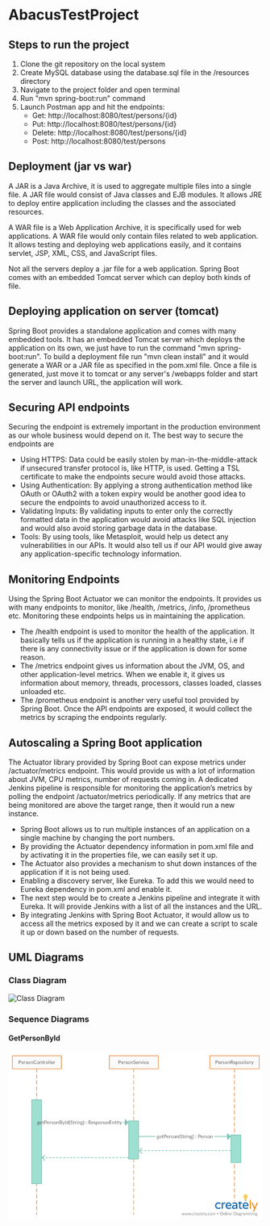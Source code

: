 # AbacusTestProject

## Steps to run the project
1. Clone the git repository on the local system
2. Create MySQL database using the database.sql file in the /resources directory
3. Navigate to the project folder and open terminal
4. Run "mvn spring-boot:run" command
5. Launch Postman app and hit the endpoints: 
    * Get: http://localhost:8080/test/persons/{id}
    * Put: http://localhost:8080/test/persons/{id}
    * Delete: http://localhost:8080/test/persons/{id}
    * Post: http://localhost:8080/test/persons

## Deployment (jar vs war)
A JAR is a Java Archive, it is used to aggregate multiple files into a single file. A JAR file would consist of Java classes and EJB modules. It allows JRE to deploy entire application including the classes and the associated resources.

A WAR file is a Web Application Archive, it is specifically used for web applications. A WAR file would only contain files related to web application. It allows testing and deploying web applications easily, and it contains servlet, JSP, XML, CSS, and JavaScript files.

Not all the servers deploy a .jar file for a web application. Spring Boot comes with an embedded Tomcat server which can deploy both kinds of file. 

## Deploying application on server (tomcat)
Spring Boot provides a standalone application and comes with many embedded tools. It has an embedded Tomcat server which deploys the application on its own, we just have to run the command "mvn spring-boot:run". To build a deployment file run "mvn clean install" and it would generate a WAR or a JAR file as specified in the pom.xml file. Once a file is generated, just move it to tomcat or any server's /webapps folder and start the server and launch URL, the application will work.  

## Securing API endpoints
Securing the endpoint is extremely important in the production environment as our whole business would depend on it. The best way to secure the endpoints are
* Using HTTPS: Data could be easily stolen by man-in-the-middle-attack if unsecured transfer protocol is, like HTTP, is used. Getting a TSL certificate to make the endpoints secure would avoid those attacks.
* Using Authentication: By applying a strong authentication method like OAuth or OAuth2 with a token expiry would be another good idea to secure the endpoints to avoid unauthorized access to it.
* Validating Inputs: By validating inputs to enter only the correctly formatted data in the application would avoid attacks like SQL injection and would also avoid storing garbage data in the database.
* Tools: By using tools, like Metasploit, would help us detect any vulnerabilities in our APIs. It would also tell us if our API would give away any application-specific technology information.

## Monitoring Endpoints
Using the Spring Boot Actuator we can monitor the endpoints. It provides us with many endpoints to monitor, like /health, /metrics, /info, /prometheus etc. Monitoring these endpoints helps us in maintaining the application.
* The /health endpoint is used to monitor the health of the application. It basically tells us if the application is running in a healthy state, i.e if there is any connectivity issue or if the application is down for some reason.
* The /metrics endpoint gives us information about the JVM, OS, and other application-level metrics. When we enable it, it gives us information about memory, threads, processors, classes loaded, classes unloaded etc.
* The /prometheus endpoint is another very useful tool provided by Spring Boot. Once the API endpoints are exposed, it would collect the metrics by scraping the endpoints regularly.

## Autoscaling a Spring Boot application
The Actuator library provided by Spring Boot can expose metrics under /actuator/metrics endpoint. This would provide us with a lot of information about JVM, CPU metrics, number of requests coming in. A dedicated Jenkins pipeline is responsible for monitoring the application’s metrics by polling the endpoint /actuator/metrics periodically. If any metrics that are being monitored are above the target range, then it would run a new instance.
* Spring Boot allows us to run multiple instances of an application on a single machine by changing the port numbers.
* By providing the Actuator dependency information in pom.xml file and by activating it in the properties file, we can easily set it up.
* The Actuator also provides a mechanism to shut down instances of the application if it is not being used.
* Enabling a discovery server, like Eureka. To add this we would need to Eureka dependency in pom.xml and enable it.
* The next step would be to create a Jenkins pipeline and integrate it with Eureka. It will provide Jenkins with a list of all the instances and the URL.
* By integrating Jenkins with Spring Boot Actuator, it would allow us to access all the metrics exposed by it and we can create a script to scale it up or down based on the number of requests.

## UML Diagrams
### Class Diagram
![](https://github.com/sidSinghal/AbacusTestProject/tree/master/diagrams/ClassDiagram.JPG?raw=true, "Class Diagram")

### Sequence Diagrams
#### GetPersonById
![](https://github.com/sidSinghal/AbacusTestProject/blob/master/diagrams/GetPersonById.png)